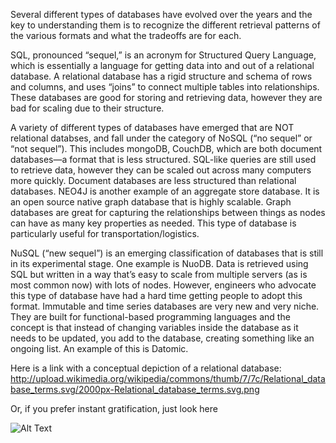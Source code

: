 Several different types of databases have evolved over the years and the key to understanding them is to recognize the different retrieval patterns of the various formats and what the tradeoffs are for each. 

SQL, pronounced “sequel,” is an acronym for Structured Query Language, which is essentially a language for getting data into and out of a relational database. A relational database has a rigid structure and schema of rows and columns, and uses “joins” to connect multiple tables into relationships. These databases are good for storing and retrieving data, however they are bad for scaling due to their structure. 

A variety of different types of databases have emerged that are NOT relational databses, and fall under the category of NoSQL (“no sequel” or “not sequel”). This includes mongoDB, CouchDB, which are both document databases—a format that is less structured. SQL-like queries are still used to retrieve data, however they can be scaled out across many computers more quickly. Document databases are less structured than relational databases. NEO4J is another example of an aggregate store database. It is an open source native graph database that is highly scalable.  Graph databases are great for capturing the relationships between things as nodes can have as many key properties as needed. This type of database is particularly useful for transportation/logistics. 

NuSQL (“new sequel”) is an emerging classification of databases that is still in its experimental stage. One example is NuoDB. Data is retrieved using SQL but written in a way that’s easy to scale from multiple servers (as is most common now) with lots of nodes. However, engineers who advocate this type of database have had a hard time getting people to adopt this format. 
Immutable and time series databases are very new and very niche. They are built for functional-based programming languages and the concept is that instead of changing variables inside the database as it needs to be updated, you add to the database, creating something like an ongoing list. An example of this is Datomic. 

Here is a link with a conceptual depiction of a relational database: 
http://upload.wikimedia.org/wikipedia/commons/thumb/7/7c/Relational_database_terms.svg/2000px-Relational_database_terms.svg.png

Or, if you prefer instant gratification, just look here

![Alt Text](http://upload.wikimedia.org/wikipedia/commons/thumb/7/7c/Relational_database_terms.svg/2000px-Relational_database_terms.svg.png)
